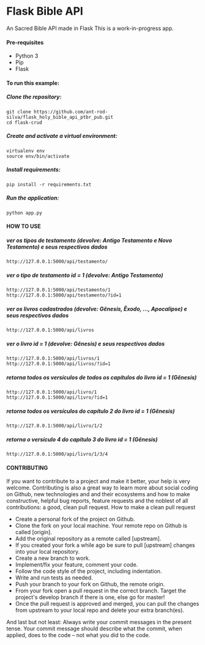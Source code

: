# Flask Bible API
An Sacred Bible API made in Flask
This is a work-in-progress app.

#### Pre-requisites
- Python 3
- Pip
- Flask

#### To run this example:

##### Clone the repository:

```
git clone https://github.com/ant-rod-silva/flask_holy_bible_api_ptbr_pub.git
cd flask-crud
```

##### Create and activate a virtual environment:

```
virtualenv env
source env/bin/activate
```

##### Install requirements:

```
pip install -r requirements.txt
```

##### Run the application:

```
python app.py
```

#### HOW TO USE

##### ver os tipos de testamento (devolve: Antigo Testamento e Novo Testamento) e seus respectivos dados

```
http://127.0.0.1:5000/api/testamento/
```

##### ver o tipo de testamento id = 1 (devolve: Antigo Testamento)

```
http://127.0.0.1:5000/api/testamento/1
http://127.0.0.1:5000/api/testamento/?id=1
```

##### ver os livros cadastrados (devolve: Gênesis, Êxodo, ..., Apocalipse) e seus respectivos dados

```
http://127.0.0.1:5000/api/livros
```

##### ver o livro id = 1 (devolve: Gênesis) e seus respectivos dados

```
http://127.0.0.1:5000/api/livros/1
http://127.0.0.1:5000/api/livros/?id=1
```

##### retorna todos os versículos de todos os capítulos do livro id = 1 (Gênesis)

```
http://127.0.0.1:5000/api/livro/1
http://127.0.0.1:5000/api/livro/?id=1
```

##### retorna todos os versículos do capítulo 2 do livro id = 1 (Gênesis)

```
http://127.0.0.1:5000/api/livro/1/2
```

##### retorna o versículo 4 do capítulo 3 do livro id = 1 (Gênesis)

```
http://127.0.0.1:5000/api/livro/1/3/4
```

#### CONTRIBUTING

If you want to contribute to a project and make it better, your help is very welcome. 
Contributing is also a great way to learn more about social coding on Github, new technologies and and their ecosystems and how to make constructive, helpful bug reports, feature requests and the noblest of all contributions: a good, clean pull request.
How to make a clean pull request

- Create a personal fork of the project on Github.
- Clone the fork on your local machine. Your remote repo on Github is called [origin].
- Add the original repository as a remote called [upstream].
- If you created your fork a while ago be sure to pull [upstream] changes into your local repository.
- Create a new branch to work.
- Implement/fix your feature, comment your code.
- Follow the code style of the project, including indentation.
- Write and run tests as needed.
- Push your branch to your fork on Github, the remote origin.
- From your fork open a pull request in the correct branch. Target the project's develop branch if there is one, else go for master!
- Once the pull request is approved and merged, you can pull the changes from upstream to your local repo and delete your extra branch(es).

And last but not least: Always write your commit messages in the present tense. Your commit message should describe what the commit, when applied, does to the code – not what you did to the code.
